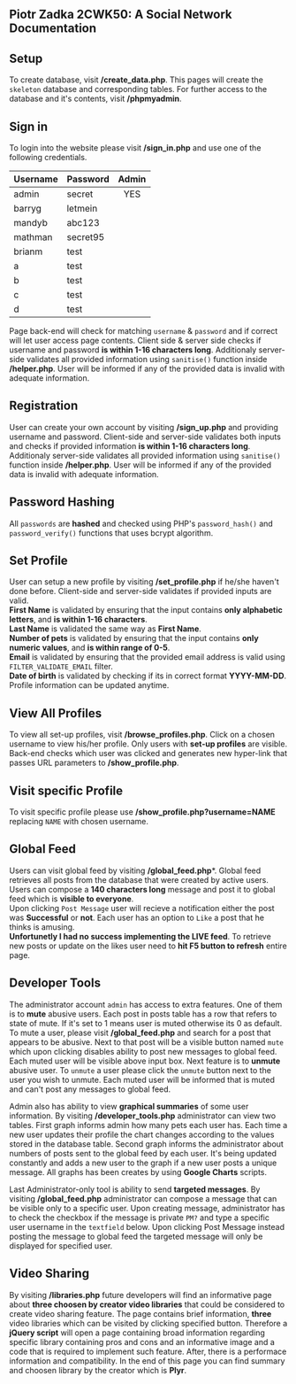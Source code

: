 ## Piotr Zadka 2CWK50: A Social Network Documentation

## Setup
To create database, visit **/create_data.php**. This pages will create the `skeleton` database and corresponding tables. For further access to the database and it's contents, visit **/phpmyadmin**.

## Sign in
To login into the website please visit **/sign_in.php** and use one of the following credentials.

| Username | Password | Admin |
|----------|----------|:-----:|
|admin     |secret    |  YES  |
|barryg    |letmein   |       |
|mandyb    |abc123    |       |
|mathman   |secret95  |       |
|brianm    |test      |       |
|a         |test      |       |
|b         |test      |       |
|c         |test      |       |
|d         |test      |       |

Page back-end will check for matching `username` & `password` and if correct will let user access page contents. 
Client side & server side checks if username and password **is within 1-16 characters long**. Additionaly server-side validates all provided information using `sanitise()` function inside **/helper.php**. User will be informed if any of the provided data is invalid with adequate information.

## Registration
User can create your own account by visiting **/sign_up.php** and providing username and password. Client-side and server-side validates both inputs and checks if provided information **is within 1-16 characters long**. Additionaly server-side validates all provided information using `sanitise()` function inside **/helper.php**. User will be informed if any of the provided data is invalid with adequate information.

## Password Hashing
All `passwords` are **hashed** and checked using PHP's `password_hash()` and `password_verify()` functions that uses bcrypt algorithm.

## Set Profile
User can setup a new profile by visiting **/set_profile.php** if he/she haven't done before. Client-side and server-side validates if provided inputs are valid.  
**First Name** is validated by ensuring that the input contains **only alphabetic letters**, and **is within 1-16 characters**.  
**Last Name** is validated the same way as **First Name**.  
**Number of pets** is validated by ensuring that the input contains **only numeric values**, and **is within range of 0-5**.  
**Email** is validated by ensuring that the provided email address is valid using `FILTER_VALIDATE_EMAIL` filter.  
**Date of birth** is validated by checking if its in correct format **YYYY-MM-DD**.  
Profile information can be updated anytime. 

## View All Profiles
To view all set-up profiles, visit **/browse_profiles.php**. Click on a chosen username to view his/her profile. Only users with **set-up profiles** are visible. Back-end checks which user was clicked and generates new hyper-link that passes URL parameters to **/show_profile.php**.

## Visit specific Profile
To visit specific profile please use **/show_profile.php?username=NAME** replacing `NAME` with chosen username.

## Global Feed
Users can visit global feed by visiting **/global_feed.php***. Global feed retrieves all posts from the database that were created by active users. Users can compose a **140 characters long** message and post it to global feed which is **visible to everyone**.  
Upon clicking `Post Message` user will recieve a notification either the post was **Successful** or **not**. 
Each user has an option to `Like` a post that he thinks is amusing.   
**Unfortunetly I had no success implementing the LIVE feed**. To retrieve new posts or update on the likes user need to **hit F5 button to refresh** entire page.

## Developer Tools
The administrator account `admin` has access to extra features. One of them is to **mute** abusive users. Each post in posts table has a row that refers to state of mute. If it's set to 1 means user is muted otherwise its 0 as default. To mute a user, please visit **/global_feed.php** and search for a post that appears to be abusive. Next to that post will be a visible button named `mute` which upon clicking disables ability to post new messages to global feed. Each muted user will be visible above input box. Next feature is to **unmute** abusive user. To `unmute` a user please click the `unmute` button next to the user you wish to unmute. Each muted user will be informed that is muted and can't post any messages to global feed.

Admin also has ability to view **graphical summaries** of some user information. By visiting **/developer_tools.php** administrator can view two tables. First graph informs admin how many pets each user has. Each time a new user updates their profile the chart changes according to the values stored in the database table. Second graph informs the administrator about numbers of posts sent to the global feed by each user. It's being updated constantly and adds a new user to the graph if a new user posts a unique message. All graphs has been creates by using **Google Charts** scripts.

Last Administrator-only tool is ability to send **targeted messages**. By visiting **/global_feed.php** administrator can compose a message that can be visible only to a specific user. Upon creating message, administrator has to check the checkbox if the message is private `PM?` and type a specific user username in the `textfield` below. Upon clicking Post Message instead posting the message to global feed the targeted message will only be displayed for specified user. 

## Video Sharing
By visiting **/libraries.php** future developers will find an informative page about **three choosen by creator video libraries** that could be considered to create video sharing feature. The page contains brief information, **three** video libraries which can be visited by clicking specified button. Therefore a **jQuery script** will open a page containing broad information regarding specific library containing pros and cons and an informative image and a code that is required to implement such feature. After, there is a performace information and compatibility. In the end of this page you can find summary and choosen library by the creator which is **Plyr**.








